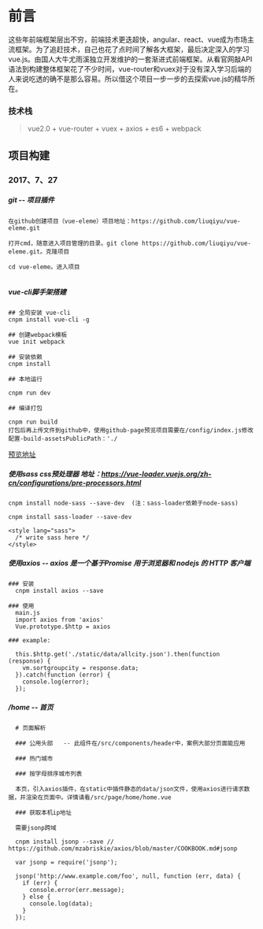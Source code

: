 # 前言

这些年前端框架层出不穷，前端技术更迭超快，angular、react、vue成为市场主流框架。为了追赶技术，自己也花了点时间了解各大框架，最后决定深入的学习vue.js。由国人大牛尤雨溪独立开发维护的一套渐进式前端框架。从看官网敲API语法到构建整体框架花了不少时间，vue-router和vuex对于没有深入学习后端的人来说吃透的确不是那么容易。所以借这个项目一步一步的去探索vue.js的精华所在。

### 技术栈

> vue2.0 + vue-router + vuex + axios + es6 + webpack

## 项目构建

### 2017、7、27  

##### git -- 项目插件
```
在github创建项目（vue-eleme）项目地址：https://github.com/liuqiyu/vue-eleme.git

打开cmd，随意进入项目管理的目录。git clone https://github.com/liuqiyu/vue-eleme.git。克隆项目

cd vue-eleme。进入项目
    
```

##### vue-cli脚手架搭建
```
## 全局安装 vue-cli
cnpm install vue-cli -g

## 创建webpack模板
vue init webpack

## 安装依赖
cnpm install

## 本地运行

cnpm run dev

## 编译打包

cnpm run build
打包后再上传文件到github中，使用github-page预览项目需要在/config/index.js修改配置-build-assetsPublicPath：'./
```
[预览地址](https://liuqiyu.github.io/vue-eleme/dist/#/')


##### 使用sass css预处理器  地址：https://vue-loader.vuejs.org/zh-cn/configurations/pre-processors.html
```
cnpm install node-sass --save-dev  (注：sass-loader依赖于node-sass)

cnpm install sass-loader --save-dev

<style lang="sass">
  /* write sass here */
</style>

```

##### 使用axios  -- axios 是一个基于Promise 用于浏览器和 nodejs 的 HTTP 客户端
```
### 安装 
  cnpm install axios --save

### 使用
  main.js
  import axios from 'axios'
  Vue.prototype.$http = axios
  
### example:
  
  this.$http.get('./static/data/allcity.json').then(function (response) {
    vm.sortgroupcity = response.data;
  }).catch(function (error) {
    console.log(error);
  });
```

##### /home -- 首页
```
  # 页面解析
  
  ### 公用头部   -- 此组件在/src/components/header中，案例大部分页面能应用
  
  ### 热门城市
    
  ### 按字母排序城市列表
  
  本页，引入axios插件，在static中插件静态的data/json文件，使用axios进行请求数据，并渲染在页面中。详情请看/src/page/home/home.vue
  
  ### 获取本机ip地址
  
  需要jsonp跨域
  
  cnpm install jsonp --save // https://github.com/mzabriskie/axios/blob/master/COOKBOOK.md#jsonp
  
  var jsonp = require('jsonp');
  
  jsonp('http://www.example.com/foo', null, function (err, data) {
    if (err) {
      console.error(err.message);
    } else {
      console.log(data);
    }
  });
  
 
```

